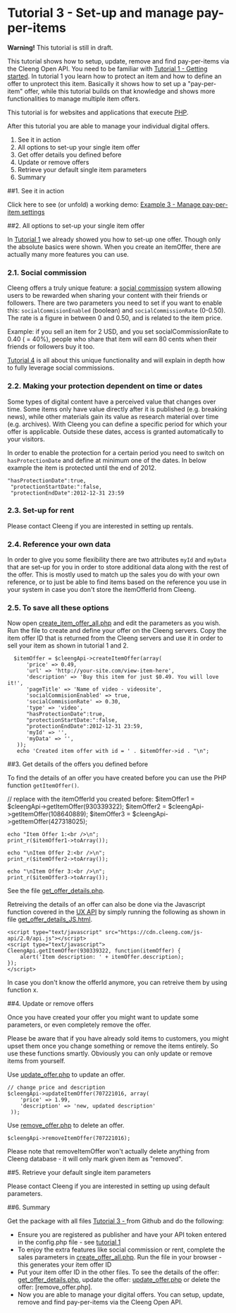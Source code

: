 Tutorial 3 - Set-up and manage pay-per-items
==========================================================


<div class="alert-message warning">
<p><strong>Warning!</strong> This tutorial is still in draft.</p>
</div>


This tutorial shows how to setup, update, remove and find pay-per-items via the Cleeng Open API. You need to be familiar with [Tutorial 1 - Getting started](/Tutorials/01_Getting_started_with_Cleeng). In tutorial 1 you learn how to protect an item and how to define an offer to unprotect this item. Basically it shows how to set up a "pay-per-item" offer, while this tutorial builds on that knowledge and shows more functionalities to manage multiple item offers.

This tutorial is for websites and applications that execute [PHP](http://php.net).

After this tutorial you are able to manage your individual digital offers.

1. See it in action
2. All options to set-up your single item offer
3. Get offer details you defined before
4. Update or remove offers
5. Retrieve your default single item parameters
6. Summary


##1. See it in action

Click here to see (or unfold) a working demo: [Example 3 - Manage pay-per-item settings]()

##2. All options to set-up your single item offer

In [Tutorial 1](/Tutorials/01_Getting_started_with_Cleeng) we already showed you how to set-up one offer. Though only the absolute basics were shown. When you create an itemOffer, there are actually many more features you can use.

### 2.1. Social commission
Cleeng offers a truly unique feature: a [social commission](http://cleeng.com/us/features/social-commission/) system allowing users to be rewarded when sharing your content with their friends or followers. There are two parameters you need to set if you want to enable this: `socialCommisionEnabled` (boolean) and `socialCommissionRate` (0-0.50). The rate is a figure in between 0 and 0.50, and is related to the item price. 

Example: if you sell an item for 2 USD, and you set socialCommissionRate to 0.40 ( = 40%), people who share that item will earn 80 cents when their friends or followers buy it too.

[Tutorial 4](/Tutorials/04_Social_Commisions) is all about this unique functionality and will explain in depth how to fully leverage social commissions.

### 2.2. Making your protection dependent on time or dates
Some types of digital content have a perceived value that changes over time. Some items only have value directly after it is published (e.g. breaking news), while other materials gain its value as research material over time (e.g. archives). With Cleeng you can define a specific period for which your offer is applicable. Outside these dates, access is granted automatically to your visitors. 

In order to enable the protection for a certain period you need to switch on `hasProtectionDate` and define at minimum one of the dates. In below example the item is protected until the end of 2012.

	"hasProtectionDate":true,
     "protectionStartDate:":false,
     "protectionEndDate":2012-12-31 23:59

### 2.3. Set-up for rent

Please contact Cleeng if you are interested in setting up rentals.

### 2.4. Reference your own data

In order to give you some flexibility there are two attributes `myId` and `myData` that are set-up for you in order to store additional data along with the rest of the offer. This is mostly used to match up the sales you do with your own reference, or to just be able to find items based on the reference you use in your system in case you don't store the itemOfferId from Cleeng.

### 2.5. To save all these options

Now open [create_item_offer_all.php]() and edit the parameters as you wish. Run the file to create and define your offer on the Cleeng servers. Copy the item offer ID that is returned from the Cleeng servers and use it in order to sell your item as shown in tutorial 1 and 2.

      $itemOffer = $cleengApi->createItemOffer(array(
          'price' => 0.49,
          'url' => 'http://your-site.com/view-item-here',
          'description' => 'Buy this item for just $0.49. You will love it!',
          'pageTitle' => 'Name of video - videosite',
          'socialCommisionEnabled' => true,
          'socialCommisionRate' => 0.30,
          'type' => 'video',
          "hasProtectionDate":true,
	      "protectionStartDate:":false,
     	  "protectionEndDate":2012-12-31 23:59,
          'myId' => '',
          'myData' => '',
       ));
       echo 'Created item offer with id = ' . $itemOffer->id . "\n";
 

##3. Get details of the offers you defined before

To find the details of an offer you have created before you can use the PHP function `getItemOffer()`.

// replace with the itemOfferId you created before:
	$itemOffer1 = $cleengApi->getItemOffer(930339322); 
    $itemOffer2 = $cleengApi->getItemOffer(108640889);
    $itemOffer3 = $cleengApi->getItemOffer(427318025);

    echo "Item Offer 1:<br />\n";
    print_r($itemOffer1->toArray());

    echo "\nItem Offer 2:<br />\n";
    print_r($itemOffer2->toArray());

    echo "\nItem Offer 3:<br />\n";
    print_r($itemOffer3->toArray());
 
See the file [get_offer_details.php]().

Retreiving the details of an offer can also be done via the Javascript function covered in the [UX API]() by simply running the following as shown in file [get_offer_details_JS.html]().

	<script type="text/javascript" src="https://cdn.cleeng.com/js-api/2.0/api.js"></script>
	<script type="text/javascript">
   	CleengApi.getItemOffer(930339322, function(itemOffer) {
        alert('Item description: ' + itemOffer.description);
    });
    </script>

In case you don't know the offerId anymore, you can retreive them by using function x.

##4. Update or remove offers

Once you have created your offer you might want to update some parameters, or even completely remove the offer. 

Please be aware that if you have already sold items to customers, you might upset them once you change something or remove the items entirely. So use these functions smartly. Obviously you can only update or remove items from yourself.

Use [update_offer.php]() to update an offer. 

    // change price and description
	$cleengApi->updateItemOffer(707221016, array(
        'price' => 1.99,
        'description' => 'new, updated description'
     ));

Use [remove_offer.php]() to delete an offer.

	$cleengApi->removeItemOffer(707221016);

Please note that removeItemOffer won't actually delete anything from Cleeng database - it will only mark given
item as "removed".

##5. Retrieve your default single item parameters

Please contact Cleeng if you are interested in setting up using default parameters.

##6. Summary

Get the package with all files [Tutorial 3 - ](http://github.com/cleeng/) from Github and do the following:

* Ensure you are registered as publisher and have your API token entered in the config.php file - see [tutorial 1]()
* To enjoy the extra features like social commission or rent, complete the sales parameters in [create_offer_all.php](http://github.com/cleeng). Run the file in your browser - this generates your item offer ID
* Put your item offer ID in the other files. To see the details of the offer: [get_offer_details.php](http://github.com/cleeng), update the offer: [update_offer.php]() or delete the offer: [remove_offer.php].
* Now you are able to manage your digital offers. You can setup, update, remove and find pay-per-items via the Cleeng Open API.
